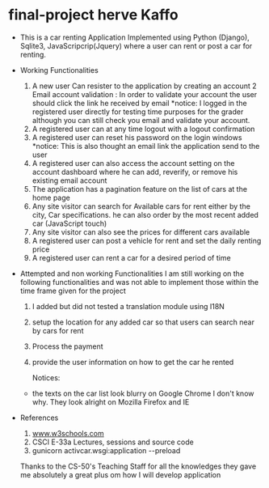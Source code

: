 # final-project herve Kaffo
- This is a car renting Application Implemented using Python (Django), Sqlite3, JavaScripcrip(Jquery) where a user can rent or post a car for renting.
- Working Functionalities 
	1. 	A new user Can resister to the application by creating an account 
	2 Email account validation : In order to validate your account the user should click the link he received by email
		*notice: I logged in the registered user directly for testing time purposes for the grader although you can still check you email and validate your account.  
	3. A registered user can at any time logout with a logout confirmation
	4. A registered user can reset his password on the login windows
	    *notice: This is also thought an email link the application send to the user 
	5. A registered user can also access the account setting on the account dashboard where he can add, reverify, or remove his existing email account 
	6. The application has a pagination feature on the list of cars at the home page 
	7. Any site visitor can search for Available cars for rent either by the city, Car specifications. he can also order by the most recent added car (JavaScript touch) 
	8. Any site visitor can also see the prices for different cars available 
	10. A registered user can post a vehicle for rent and set the daily renting price 
	11. A registered user can rent a car for a desired period of time 

- Attempted and non working Functionalities
	I am still working on the following functionalities and was not able to implement those within the time frame given for the project
	1. I added but did not tested a translation module using I18N
	2. setup the location for any added car so that users can search near by cars for rent 
	3. Process the payment 
	4. provide the user information on how to get the car he rented 

		Notices: 
	- the texts on the car list look blurry on Google Chrome I don't know why. They look alright on Mozilla Firefox and IE  

- References
  1. www.w3schools.com
  2. CSCI E-33a Lectures, sessions and source code
  3. gunicorn activcar.wsgi:application --preload
  
  
  Thanks to the CS-50's Teaching Staff for all the knowledges they gave me absolutely a great plus om how I will develop application 
